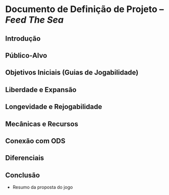 # Documento de Definição de Projeto – *Feed The Sea*

## Introdução  

## Público-Alvo  

## Objetivos Iniciais (Guias de Jogabilidade)  

## Liberdade e Expansão  

## Longevidade e Rejogabilidade  

## Mecânicas e Recursos  

## Conexão com ODS  

## Diferenciais  

## Conclusão  
- Resumo da proposta do jogo  
